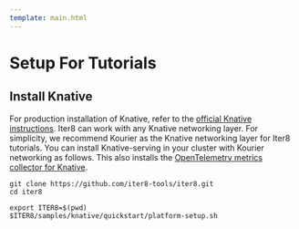 ```yaml
---
template: main.html
---
```


# Setup For Tutorials

## Install Knative

For production installation of Knative, refer to the [official Knative instructions](https://knative.dev/docs/install/). Iter8 can work with any Knative networking layer. For simplicity, we recommend Kourier as the Knative networking layer for Iter8 tutorials. You can install Knative-serving in your cluster with Kourier networking as follows. This also installs the [OpenTelemetry metrics collector for Knative](https://knative.dev/docs/admin/collecting-metrics/).

```shell
git clone https://github.com/iter8-tools/iter8.git
cd iter8
```

```shell
export ITER8=$(pwd)
$ITER8/samples/knative/quickstart/platform-setup.sh
```
